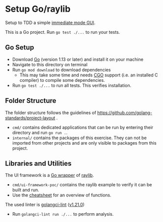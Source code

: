 # Setup Go/raylib

Setup to TDD a simple [immediate mode GUI](https://en.wikipedia.org/wiki/Immediate_Mode_GUI).

This is a Go project. Run `go test ./...` to run your tests.

## Go Setup

* Download [Go](https://www.golang.org) (version 1.13 or later) and install it on your machine
* Navigate to this directory on terminal
* Run `go mod download` to download dependencies
  * This may take some time and needs [CGO](https://blog.golang.org/c-go-cgo) support (i.e. an installed C compiler) to compile some dependencies.
* Run `go test ./...` to run all tests. This verifies installation.

## Folder Structure

The folder structure follows the guidelines of https://github.com/golang-standards/project-layout .

* `cmd/` contains dedicated applications that can be run by entering their directory and run `go run .`.
* `internal/` contains the packages of this exercise. They can not be imported from other projects and are only visible to packages from this project.

## Libraries and Utilities

The UI framework is a [Go wrapper](https://github.com/gen2brain/raylib-go) of [raylib](http://www.raylib.com/).

* `cmd/ui-framework-poc/` contains the raylib example to verify it can be built and run.
* Use the [cheatsheet](https://www.raylib.com/cheatsheet/cheatsheet.html) for an overview of functions.

The used linter is [golangci-lint](https://github.com/golangci/golangci-lint) ([v1.21.0](https://github.com/golangci/golangci-lint/releases/tag/v1.21.0))

* Run `golangci-lint run ./...` to perform analysis.

